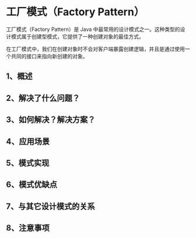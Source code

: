 # 工厂模式（Factory Pattern）
工厂模式（Factory Pattern）是 Java 中最常用的设计模式之一。这种类型的设计模式属于创建型模式，它提供了一种创建对象的最佳方式。

在工厂模式中，我们在创建对象时不会对客户端暴露创建逻辑，并且是通过使用一个共同的接口来指向新创建的对象。

## 1、概述
## 2、解决了什么问题？ 
## 3、如何解决？解决方案？
## 4、应用场景
## 5、模式实现
## 6、模式优缺点
## 7、与其它设计模式的关系
## 8、注意事项

